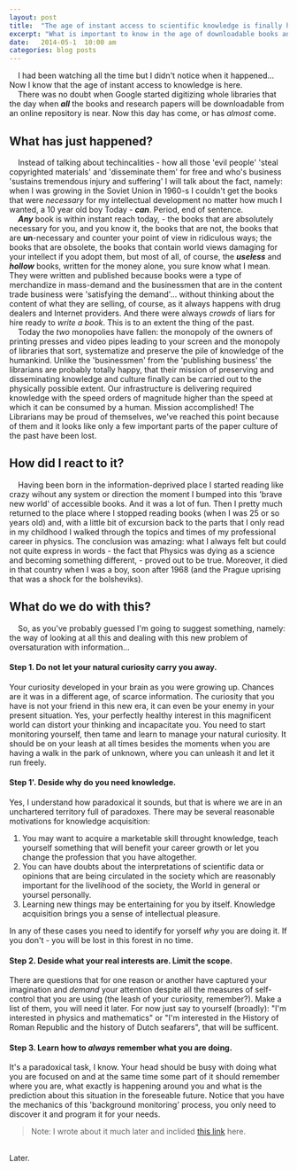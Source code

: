 ```yaml
---
layout: post
title:  "The age of instant access to scientific knowledge is finally here."
excerpt: "What is important to know in the age of downloadable books and what shall we do now, what our 'professions' will be and how to distinguish 'knowledge' from 'information' and 'noise'."
date:   2014-05-1  10:00 am
categories: blog posts
---
```


&nbsp;&nbsp;&nbsp;&nbsp;I had been watching all the time but I didn't notice when it happened... Now I know that the age of instant access to knowledge is here.<br>
&nbsp;&nbsp;&nbsp;&nbsp;There was no doubt when Google started digitizing whole libraries that the day when __*all*__ the books and research papers will be downloadable from an online repository is near. Now this day has come, or has *almost* come.<br>
## What has just happened?
&nbsp;&nbsp;&nbsp;&nbsp;Instead of talking about techincalities - how all those 'evil people' 'steal copyrighted materials' and 'disseminate them' for free and who's business 'sustains tremendous injury and suffering' I will talk about the fact, namely: when I was growing in the Soviet Union in 1960-s I couldn't get the books that were _necessary_ for my intellectual development no matter how much I wanted, a 10 year old boy Today - __*can*__. Period, end of sentence. <br>
&nbsp;&nbsp;&nbsp;&nbsp;__*Any*__ book is within instant reach today, - the books that are absolutely necessary for you, and you know it, the books that are not, the books that are __un__-necessary and counter your point of view in ridiculous ways; the books that are obsolete, the books that contain world views damaging for your intellect if you adopt them, but most of all, of course, the __*useless*__ and __*hollow*__ books, written for the money alone, you sure know what I mean. They were written and published because books were a type of merchandize in mass-demand and the businessmen that are in the content trade business were 'satisfying the demand'... without thinking about the content of what they are selling, of course, as it always happens with drug dealers and Internet providers. And there were always _crowds_ of liars for hire ready to _write a book_. This is to an extent the thing of the past.<br>
 &nbsp;&nbsp;&nbsp;&nbsp;Today the _two_ monopolies have fallen: the monopoly of the owners of printing presses and video pipes leading to your screen and the monopoly of libraries that sort, systematize and preserve the pile of knowledge of the humankind. Unlike the 'businessmen' from the 'publishing business' the librarians are probably totally happy, that their mission of preserving and disseminating knowledge and culture finally can be carried out to the physically possible extent. Our infrastructure is delivering required knowledge with the speed orders of magnitude higher than the speed at which it can be consumed by a human. Mission accomplished! The Librarians may be proud of themselves, we've reached this point because of them and it looks like only a few important parts of the paper culture of the past have been lost. <br>
## How did I react to it?
&nbsp;&nbsp;&nbsp;&nbsp;Having been born in the information-deprived place I started reading like crazy wihout any system or direction the moment I bumped into this 'brave new world' of accessible books. And it was a lot of fun. Then I pretty much returned to the place where I stopped reading books (when I was 25 or so years old) and, with a little bit of excursion back to the parts that I only read in my childhood I walked through the topics and times of my professional career in physics. The conclusion was amazing: what I always felt but could not quite express in words - the fact that Physics was dying as a science and becoming something different, - proved out to be true. Moreover, it died in that country when I was a boy, soon after 1968 (and the Prague uprising that was a shock for the bolsheviks).<br>
## What do we do with this?
&nbsp;&nbsp;&nbsp;&nbsp;So, as you've probably guessed I'm going to suggest something, namely: the way of looking at all this and dealing with this new problem of oversaturation with information...<br>
#### Step 1. Do not let your natural curiosity carry you away.
Your curiosity developed in your brain as you were growing up. Chances are it was in a different age, of scarce information. The curiosity that you have is not your friend in this new era, it can even be your enemy in your present situation. Yes, your perfectly healthy interest in this magnificent world can distort your thinking and incapacitate you. You need to start monitoring yourself, then tame and learn to manage your natural curiosity. It should be on your leash at all times besides the moments when you are having a walk in the park of unknown, where you can unleash it and let it run freely.
#### Step 1'. Deside why do you need knowledge.
Yes, I understand how paradoxical it sounds, but that is where we are in an unchartered territory full of paradoxes. There may be several reasonable motivations for knowledge acquisition:
1. You may want to acquire a marketable skill throught knowledge, teach yourself something that will benefit your career growth or let you change the profession that you have altogether.
2. You can have doubts about the interpretations of scientific data or opinions that are being circulated in the society which are reasonably important for the livelihood of the society, the World in general or yoursel personally.
3. Learning new things may be entertaining for you by itself. Knowledge acquisition brings you a sense of intellectual pleasure.

In any of these cases you need to identify for yorself _why_ you are doing it. If you don't - you will be lost in this forest in no time.
#### Step 2. Deside what your real interests are. Limit the scope.
There are questions that for one reason or another have captured your imagination and _demand_ your attention despite all the measures of self-control that you are using (the leash of your curiosity, remember?). Make a list of them, you will need it later. For now just say to yourself (broadly): "I'm interested in physics and mathematics" or "I'm interested in the History of Roman Republic and the history of Dutch seafarers", that will be sufficent.
#### Step 3. Learn how to _always_ remember what you are doing.
It's a paradoxical task, I know. Your head should be busy with doing what you are focused on and at the same time some part of it should remember where you are, what exactly is happening around you and what is the prediction about this situation in the foreseable future. Notice that you have the mechanics of this 'background monitoring' process, you only need to discover it and program it for your needs.
> Note: I wrote about it much later and inclided [this link](https://alxfed.github.io/blog/posts/2018/11/25/Method-Override-Unbewitchment.html) here.

<br>
Later.

